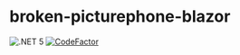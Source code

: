 # broken-picturephone-blazor

![.NET 5](https://github.com/pckv/broken-picturephone-blazor/workflows/.NET%205/badge.svg)
[![CodeFactor](https://www.codefactor.io/repository/github/pckv/broken-picturephone-blazor/badge?s=20c0987db19bade068a448998990d4cc7aa2164d)](https://www.codefactor.io/repository/github/pckv/broken-picturephone-blazor)

